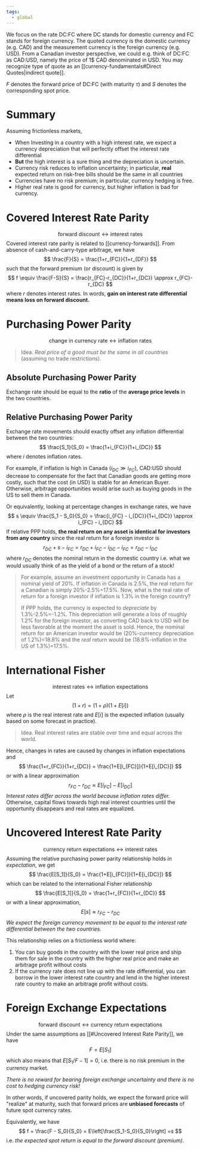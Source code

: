 ```yaml
---
tags:
  - global
---
```

We focus on the rate DC:FC where DC stands for domestic currency and
FC stands for foreign currency.
The quoted currency is the domestic currency (e.g. CAD)
and the measurement currency is the foreign currency (e.g. USD).
From a Canadian investor perspective, we could e.g. think of DC:FC as CAD:USD,
namely the price of 1$ CAD denominated in USD.
You may recognize type of quote as an [[currency-fundamentals#Direct Quotes|indirect quote]].

$F$ denotes the forward price of DC:FC (with maturity $\tau$)
and $S$ denotes the corresponding spot price.
# Summary
Assuming frictionless markets,
* When Investing in a country with a high interest rate, we expect a currency depreciation that will perfectly offset the interest rate differential
* **But** the high interest is a sure thing and the depreciation is uncertain.
* Currency risk reduces to inflation uncertainty; in particular, **real** expected return on risk-free bills should be the same in all countries
* Currencies have no risk premium; in particular, currency hedging is free.
* Higher real rate is good for currency, but higher inflation is bad for currency.
# Covered Interest Rate Parity
$$
\text{forward discount} \leftrightarrow \text{interest rates}
$$
Covered interest rate parity is related to [[currency-forwards]]. From absence of cash-and-carry-type arbitrage, we have
$$ \frac{F}{S} = \frac{1+r_{FC}}{1+r_{DF}} $$
such that the forward premium (or discount) is given by
$$
f \equiv \frac{F-S}{S} = \frac{r_{FC}-r_{DC}}{1+r_{DC}} \approx r_{FC}-r_{DC}
$$
where $r$ denotes interest rates. In words, **gain on interest rate differential means loss on forward discount.**
# Purchasing Power Parity
$$
\text{change in currency rate} \leftrightarrow \text{inflation rates}
$$
> Idea. *Real price of a good must be the same in all countries* (assuming no trade restrictions).
## Absolute Purchasing Power Parity
Exchange rate should be equal to the **ratio** of the **average price levels** in the two countries.
## Relative Purchasing Power Parity
Exchange rate movements should exactly offset any inflation differential between the two countries:
$$
\frac{S_1}{S_0} = \frac{1+i_{FC}}{1+i_{DC}}
$$
where $i$ denotes inflation rates.

For example, if inflation is high in Canada ($i_{DC} \gg i_{FC}$), CAD:USD should decrease to compensate for the fact that Canadian goods are getting more costly, such that the cost (in USD) is stable for an American Buyer. Otherwise, arbitrage opportunities would arise such as buying goods in the US to sell them in Canada.

Or equivalently, looking at percentage changes in exchange rates, we have
$$
s \equiv \frac{S_1 - S_0}{S_0} = \frac{i_{FC} - i_{DC}}{1+i_{DC}} \approx i_{FC} - i_{DC}
$$
If relative PPP holds, **the real return on any asset is identical for investors from any country** since the real return for a foreign investor is
$$
r_{DC} + s - i_{FC} = r_{DC} + i_{FC} - i_{DC} - i_{FC} = r_{DC} - i_{DC}
$$
where $r_{DC}$ denotes the nominal return in the domestic country
i.e. what we would usually think of as the yield of a bond or the return of a stock!

>For example, assume an investment opportunity in Canada has a nominal yield of 20%.
>If inflation in Canada is 2.5%, the real return for a Canadian is simply 20%-2.5%=17.5%.
>Now, what is the real rate of return for a foreign investor if inflation is 1.3% in the foreign country?
>
>If PPP holds, the currency is expected to *depreciate* by 1.3%-2.5%=-1.2%.
>This depreciation will generate a loss of roughly 1.2% for the foreign investor,
>as converting CAD back to USD will be less favorable at the moment the asset is sold.
>Hence, the nominal return for an American investor would be
>	(20%-currency depreciation of 1.2%)=18.8%
>and the *real* return would be
>	(18.8%-inflation in the US of 1.3%)=17.5%.

# International Fisher
$$
\text{interest rates} \leftrightarrow \text{inflation expectations}
$$
Let
$$
(1+r) = (1+\rho)(1+E[i])
$$
where $\rho$ is the real interest rate and $E[i]$ is the expected inflation (usually based on some forecast in practice).

>Idea. Real interest rates are stable over time and equal across the world.

Hence, changes in rates are caused by changes in inflation expectations and 
$$
\frac{1+r_{FC}}{1+r_{DC}} = \frac{1+E[i_{FC}]}{1+E[i_{DC}]}
$$
or with a linear approximation
$$
r_{FC} - r_{DC} \approx E[i_{FC}] - E[i_{DC}]
$$
*Interest rates differ across the world because inflation rates differ.*
Otherwise, capital flows towards high real interest countries until the opportunity disappears and real rates are equalized.
# Uncovered Interest Rate Parity
$$
\text{currency return expectations} \leftrightarrow \text{interest rates}
$$
Assuming the relative purchasing power parity relationship holds *in expectation*, we get
$$
\frac{E[S_1]}{S_0} = \frac{1+E[i_{FC}]}{1+E[i_{DC}]}
$$
which can be related to the international Fisher relationship
$$
\frac{E[S_1]}{S_0} = \frac{1+r_{FC}}{1+r_{DC}}
$$
or with a linear approximation,
$$
E[s] \approx r_{FC} - r_{DC}
$$
*We expect the foreign currency movement to be equal to the interest rate differential between the two countries.*

This relationship relies on a frictionless world where:
1) You can buy goods in the country with the lower real price and ship them for sale in the country with the higher real price and make an arbitrage profit without costs
2) If the currency rate does not line up with the rate differential, you can borrow in the lower interest rate country and lend in the higher interest rate country to make an arbitrage profit without costs.

# Foreign Exchange Expectations
$$
\text{forward discount} \leftrightarrow \text{currency return expectations}
$$
Under the same assumptions as [[#Uncovered Interest Rate Parity]], we have
$$
F = E[S_1]
$$
which also means that $E[S_1/F -1] = 0$, i.e. there is no risk premium in the currency market.

*There is no reward for bearing foreign exchange uncertainty and there is no cost to hedging currency risk!*

In other words, if uncovered parity holds, we expect the forward price will "realize" at maturity,
such that forward prices are **unbiased forecasts** of future spot currency rates.

Equivalently, we have
$$
f = \frac{F - S_0}{S_0} = E\left[\frac{S_1-S_0}{S_0}\right] =s
$$
i.e. *the expected spot return is equal to the forward discount (premium)*.